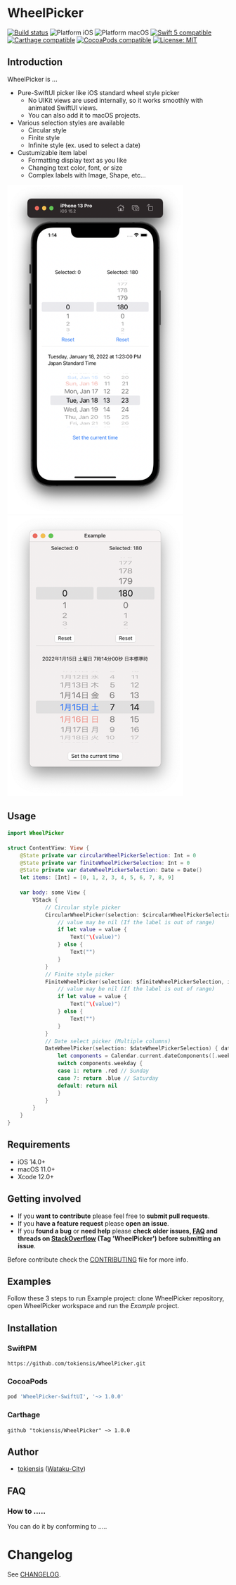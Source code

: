 # WheelPicker

<p align="left">
<a href="https://travis-ci.org/tokiensis/WheelPicker"><img src="https://travis-ci.org/tokiensis/WheelPicker.svg?branch=master" alt="Build status" /></a>
<img src="https://img.shields.io/badge/platform-iOS-blue.svg?style=flat" alt="Platform iOS" />
<img src="https://img.shields.io/badge/platform-macOS-blue.svg?style=flat" alt="Platform macOS" />
<a href="https://developer.apple.com/swift"><img src="https://img.shields.io/badge/swift5-compatible-4BC51D.svg?style=flat" alt="Swift 5 compatible" /></a>
<a href="https://github.com/Carthage/Carthage"><img src="https://img.shields.io/badge/Carthage-compatible-4BC51D.svg?style=flat" alt="Carthage compatible" /></a>
<a href="https://cocoapods.org/pods/XLActionController"><img src="https://img.shields.io/cocoapods/v/WheelPicker.svg" alt="CocoaPods compatible" /></a>
<a href="https://raw.githubusercontent.com/tokiensis/WheelPicker/master/LICENSE"><img src="http://img.shields.io/badge/license-MIT-blue.svg?style=flat" alt="License: MIT" /></a>
</p>

## Introduction

WheelPicker is ...

* Pure-SwiftUI picker like iOS standard wheel style picker
  * No UIKit views are used internally, so it works smoothly with animated SwiftUI views.
  * You can also add it to macOS projects.
* Various selection styles are available
  * Circular style
  * Finite style
  * Infinite style (ex. used to select a date)
* Custumizable item label
  * Formatting display text as you like
  * Changing text color, font, or size
  * Complex labels with Image, Shape, etc...

<img src="Screenshots/iOS.png" width="400"> <img src="Screenshots/macOS.png" width="400">

## Usage

```swift
import WheelPicker

struct ContentView: View {
    @State private var circularWheelPickerSelection: Int = 0
    @State private var finiteWheelPickerSelection: Int = 0
    @State private var dateWheelPickerSelection: Date = Date()
    let items: [Int] = [0, 1, 2, 3, 4, 5, 6, 7, 8, 9]
    
    var body: some View {
        VStack {
            // Circular style picker
            CircularWheelPicker(selection: $circularWheelPickerSelection, items: items) { value in
                // value may be nil (If the label is out of range)
                if let value = value {
                    Text("\(value)")
                } else {
                    Text("")
                }
            }
            // Finite style picker
            FiniteWheelPicker(selection: $finiteWheelPickerSelection, items: items) { value in
                // value may be nil (If the label is out of range)
                if let value = value {
                    Text("\(value)")
                } else {
                    Text("")
                }
            }
            // Date select picker (Multiple columns)
            DateWheelPicker(selection: $dateWheelPickerSelection) { date in
                let components = Calendar.current.dateComponents([.weekday], from: date)
                switch components.weekday {
                case 1: return .red // Sunday
                case 7: return .blue // Saturday
                default: return nil
                }
            }
        }
    }
}
```

## Requirements

* iOS 14.0+
* macOS 11.0+
* Xcode 12.0+

## Getting involved

* If you **want to contribute** please feel free to **submit pull requests**.
* If you **have a feature request** please **open an issue**.
* If you **found a bug** or **need help** please **check older issues, [FAQ](#faq) and threads on [StackOverflow](http://stackoverflow.com/questions/tagged/WheelPicker) (Tag 'WheelPicker') before submitting an issue**.

Before contribute check the [CONTRIBUTING](https://github.com/tokiensis/WheelPicker/blob/master/CONTRIBUTING.md) file for more info.

## Examples

Follow these 3 steps to run Example project: clone WheelPicker repository, open WheelPicker workspace and run the *Example* project.

## Installation

### SwiftPM

```
https://github.com/tokiensis/WheelPicker.git
```

### CocoaPods

```ruby
pod 'WheelPicker-SwiftUI', '~> 1.0.0'
```

### Carthage

```ogdl
github "tokiensis/WheelPicker" ~> 1.0.0
```

## Author

* [tokiensis](https://github.com/tokiensis) ([Wataku-City](http://wataku-city.com/software/))

## FAQ

### How to .....

You can do it by conforming to .....

# Changelog

See [CHANGELOG](CHANGELOG.md).
